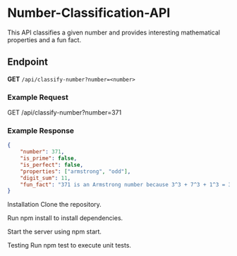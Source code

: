 # Number-Classification-API
This API classifies a given number and provides interesting mathematical properties and a fun fact.
## Endpoint

**GET** `/api/classify-number?number=<number>`

### Example Request

GET /api/classify-number?number=371

### Example Response
```json
{
    "number": 371,
    "is_prime": false,
    "is_perfect": false,
    "properties": ["armstrong", "odd"],
    "digit_sum": 11,
    "fun_fact": "371 is an Armstrong number because 3^3 + 7^3 + 1^3 = 371"
}
```
Installation
Clone the repository.

Run npm install to install dependencies.

Start the server using npm start.

Testing
Run npm test to execute unit tests.